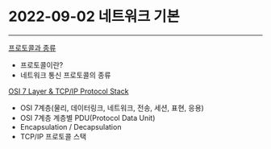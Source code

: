 # 2022-09-02 네트워크 기본

---

[프로토콜과 종류](https://blog.naver.com/y2kdj9723/222865070215)

- 프로토콜이란?
- 네트워크 통신 프로토콜의 종류

[OSI 7 Layer & TCP/IP Protocol Stack](https://blog.naver.com/y2kdj9723/222865244835)

- OSI 7계층(물리, 데이터링크, 네트워크, 전송, 세션, 표현, 응용)
- OSI 7계층 계층별 PDU(Protocol Data Unit)
- Encapsulation / Decapsulation
- TCP/IP 프로토콜 스택
